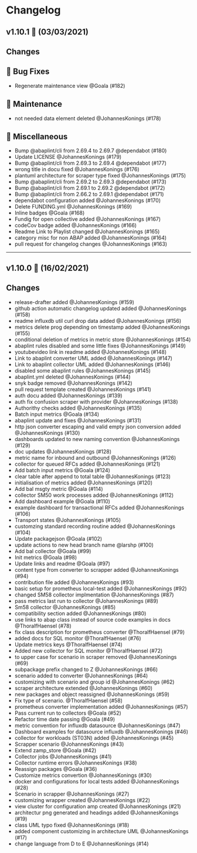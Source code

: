 # Changelog

## v1.10.1 🌈 (03/03/2021)
## Changes

## 🐛 Bug Fixes

- Regenerate maintenance view @Goala (#182)

## 🧰 Maintenance

- not needed data element deleted @JohannesKonings (#178)

## 🧺 Miscellaneous

- Bump @abaplint/cli from 2.69.4 to 2.69.7 @dependabot (#180)
- Update LICENSE @JohannesKonings (#179)
- Bump @abaplint/cli from 2.69.3 to 2.69.4 @dependabot (#177)
- wrong title in docu fixed @JohannesKonings (#176)
- plantuml architecture for scraper type fixed @JohannesKonings (#175)
- Bump @abaplint/cli from 2.69.2 to 2.69.3 @dependabot (#173)
- Bump @abaplint/cli from 2.69.1 to 2.69.2 @dependabot (#172)
- Bump @abaplint/cli from 2.66.2 to 2.69.1 @dependabot (#171)
- dependabot configuration added @JohannesKonings (#170)
- Delete FUNDING.yml @JohannesKonings (#169)
- Inline badges @Goala (#168)
- Fundig for open collective added @JohannesKonings (#167)
- codeCov badge added @JohannesKonings (#166)
- Readme Link to Playlist changed @JohannesKonings (#165)
- category misc for non ABAP added @JohannesKonings (#164)
- pull request for changelog changes @JohannesKonings (#163)

---

## v1.10.0 🌈 (16/02/2021)
## Changes

- release-drafter added @JohannesKonings (#159)
- github action automatic changelog updated added @JohannesKonings (#158)
- readme influxdb util curl drop data added @JohannesKonings (#156)
- metrics delete prog depending on timestamp added @JohannesKonings (#155)
- conditional deletion of metrics in metric store @JohannesKonings (#154)
- abaplint rules disabled and some little fixes @JohannesKonings (#149)
- youtubevideo link in readme added @JohannesKonings (#148)
- Link to abaplint converter UML added @JohannesKonings (#147)
- Link to abaplint collector UML added @JohannesKonings (#146)
- disabled some abaplint rules @JohannesKonings (#145)
-  abaplint.yml deleted @JohannesKonings (#144)
- snyk badge removed @JohannesKonings (#142)
- pull request template created @JohannesKonings (#141)
- auth docu added @JohannesKonings (#139)
- auth fix confusion scraper with provider @JohannesKonings (#138)
- Authorithy checks added @JohannesKonings (#135)
- Batch input metrics @Goala (#134)
- abaplint update and fixes @JohannesKonings (#131)
- http json converter escaping and valid empty json conversion added  @JohannesKonings (#130)
- dashboards updated to new naming convention @JohannesKonings (#129)
- doc updates @JohannesKonings (#128)
- metric name for inbound and outbound @JohannesKonings (#126)
- collector for queued RFCs added @JohannesKonings (#121)
- Add batch input metrics @Goala (#124)
- clear table after append to total table @JohannesKonings (#123)
- initialisation of metrics added @JohannesKonings (#120)
- Add bal msgty metric @Goala (#114)
- collector SM50 work processes added @JohannesKonings (#112)
- Add dashboard example @Goala (#110)
- example dashboard for transactional RFCs added @JohannesKonings (#106)
- Transport states @JohannesKonings (#105)
- customzing standard recording routine added @JohannesKonings (#104)
- Update packagejson @Goala (#102)
- update actions to new head branch name @larshp (#100)
- Add bal collector @Goala (#99)
- Init metrics @Goala (#98)
- Update links and readme @Goala (#97)
- content type from converter to scrapper added @JohannesKonings (#94)
- contribution file added @JohannesKonings (#93)
- basic setup for prometheus local-test added @JohannesKonings (#92)
- changed SM58 collector implmentation @JohannesKonings (#87)
- pass metrics last run to collector @JohannesKonings (#89)
- Sm58 collector @JohannesKonings (#85)
- compatibility section added @JohannesKonings (#80)
- use links to abap class instead of source code examples in docs @ThoralfHaensel (#78)
- fix class description for prometheus converter @ThoralfHaensel (#79)
- added docs for SQL monitor @ThoralfHaensel (#76)
- Update metrics keys @ThoralfHaensel (#74)
- Added new collector for SQL monitor @ThoralfHaensel (#72)
- to upper case for scenario in scraper removed @JohannesKonings (#69)
- subpackage prefix changed to Z @JohannesKonings (#66)
- scenario added to converter @JohannesKonings (#64)
- customizing with scenario and group id @JohannesKonings (#62)
- scraper architecture extended @JohannesKonings (#60)
- new packages and object reassigned @JohannesKonings (#59)
- Fix type of scenario. @ThoralfHaensel (#58)
- prometheus converter implementation added @JohannesKonings (#57)
- Pass current run to collectors @Goala (#52)
- Refactor time date passing @Goala (#49)
- metric convention for influxdb datasource @JohannesKonings (#47)
- Dashboard examples for datasource influxdb @JohannesKonings (#46)
- collector for workloads (ST03N) added @JohannesKonings (#45)
- Scrapper scenario @JohannesKonings (#43)
- Extend zamp\_store @Goala (#42)
- Collector jobs @JohannesKonings (#41)
- Collector runtime errors @JohannesKonings (#38)
- Reassign packages @Goala (#36)
- Customize metrics convertion @JohannesKonings (#30)
- docker and configurations for local tests added @JohannesKonings (#28)
- Scenario in scrapper @JohannesKonings (#27)
- customizing wrapper created @JohannesKonings (#22)
- view cluster for configuration amp created @JohannesKonings (#21)
- architectur png generated and headings added @JohannesKonings (#19)
- class UML typo fixed @JohannesKonings (#18)
- added component customizing in architecture UML @JohannesKonings (#17)
- change language from D to E @JohannesKonings (#14)
